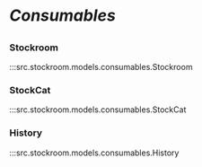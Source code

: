# ***Consumables***

##

### Stockroom
:::src.stockroom.models.consumables.Stockroom

### StockCat
:::src.stockroom.models.consumables.StockCat

### History
:::src.stockroom.models.consumables.History
